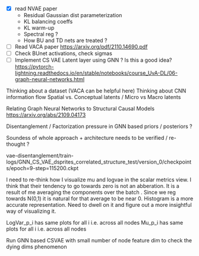 - [x] read NVAE paper
	- Residual Gaussian dist parameterization
	- KL balancing coeffs
	- KL warm-up
	- Spectral reg ?
	- How BU and TD nets are treated ?
- [ ] Read VACA paper https://arxiv.org/pdf/2110.14690.pdf
- [ ] Check BUnet activations, check sigmas
- [ ] Implement CS VAE Latent layer using GNN ? Is this a good idea? 
https://pytorch-lightning.readthedocs.io/en/stable/notebooks/course_UvA-DL/06-graph-neural-networks.html

Thinking about a dataset (VACA can be helpful here)
Thinking about CNN information flow
Spatial vs. Conceptual latents / Micro vs Macro latents

Relating Graph Neural Networks to Structural Causal Models https://arxiv.org/abs/2109.04173


Disentanglement / Factorization pressure in GNN based priors / posteriors ?

Soundess of whole approach + architecture needs to be verified / re-thought ?



vae-disentanglement/train-logs/GNN_CS_VAE_dsprites_correlated_structure_test/version_0/checkpoints/epoch=9-step=115200.ckpt

I need to re-think how I visualize mu and logvae in the scalar metrics view. I think that their tendency to go towards zero is not an abberation. It is a result of me averaging the components over the batch . Since we reg towards N(0,1) it is natural for that average to be near 0. Histogram is a more accurate representation. Need to dwell on it and figure out a more insightful way of visualizing it.

LogVar_p_i has same plots for all i i.e. across all nodes
Mu_p_i has same plots for all i i.e. across all nodes

Run GNN based CSVAE with small number of node feature dim to check the dying dims phenomenon



